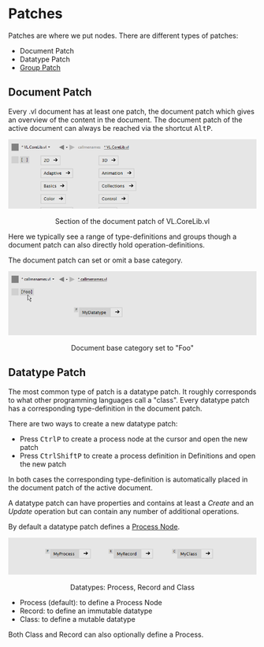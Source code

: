 # Patches

Patches are where we put nodes. There are different types of patches:

* Document Patch
* Datatype Patch
* [Group Patch](groups.md)

## Document Patch
Every .vl document has at least one patch, the document patch which gives an overview of the content in the document. The document patch of the active document can always be reached via the shortcut <span class="keyseq"><kbd>Alt</kbd><kbd>P</kbd></span>.

![](../../images/language/vl-DocumentPatch.png)
<center>Section of the document patch of VL.CoreLib.vl</center>


Here we typically see a range of type-definitions and groups though a document patch can also directly hold operation-definitions.

The document patch can set or omit a base category.

![](../../images/language/vl-DocumentPatch-BaseCategory.png)
<center>Document base category set to "Foo"</center>


## Datatype Patch
The most common type of patch is a datatype patch. It roughly corresponds to what other programming languages call a "class". Every datatype patch has a corresponding type-definition in the document patch.

There are two ways to create a new datatype patch:

* Press <span class="keyseq"><kbd>Ctrl</kbd><kbd>P</kbd></span> to create a process node at the cursor and open the new patch
* Press <span class="keyseq"><kbd>Ctrl</kbd><kbd>Shift</kbd><kbd>P</kbd></span> to create a process definition in Definitions and open the new patch

In both cases the corresponding type-definition is automatically placed in the document patch of the active document.

A datatype patch can have properties and contains at least a _Create_ and an _Update_ operation but can contain any number of additional operations.

By default a datatype patch defines a [Process Node](nodes.md).

![](../../images/language/vl-DatatypePatch.png)
<center>Datatypes: Process, Record and Class</center>

* Process (default): to define a Process Node
* Record: to define an immutable datatype
* Class: to define a mutable datatype

Both Class and Record can also optionally define a Process.
